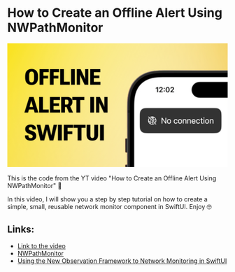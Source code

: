 # How to Create an Offline Alert Using NWPathMonitor

[<img src="youtube.jpg" alt="How to Create an Offline Alert Using NWPathMonitor" width="600">](https://www.youtube.com/watch?v=ieMv_TgIb04)

This is the code from the YT video "How to Create an Offline Alert Using NWPathMonitor" 🤗

In this video, I will show you a step by step tutorial on how to create a simple, small, reusable network monitor component in SwiftUI. Enjoy 🤓

## Links:
- [Link to the video](https://www.youtube.com/watch?v=ieMv_TgIb04)
- [NWPathMonitor](https://developer.apple.com/documentation/network/nwpathmonitor)
- [Using the New Observation Framework to Network Monitoring in SwiftUI](https://holyswift.app/how-to-monitor-network-in-swiftui/)
